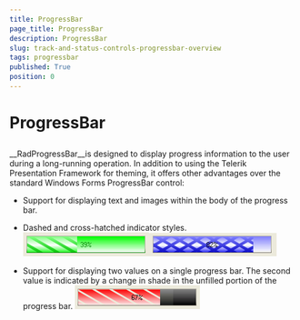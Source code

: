 ```yaml
---
title: ProgressBar
page_title: ProgressBar
description: ProgressBar
slug: track-and-status-controls-progressbar-overview
tags: progressbar
published: True
position: 0
---
```


# ProgressBar



## 

__RadProgressBar__is designed to display progress information to the user during a long-running operation. 
          In addition to using the Telerik Presentation Framework for theming, it offers other advantages over the standard Windows Forms ProgressBar control:
        

* Support for displaying text and images within the body of the progress bar.

* Dashed and cross-hatched indicator styles.![track-and-status-controls-progressbar-overview 001](images/track-and-status-controls-progressbar-overview001.png)![track-and-status-controls-progressbar-overview 002](images/track-and-status-controls-progressbar-overview002.png)

* Support for displaying two values on a single progress bar. The second value is indicated by a change in shade in the unfilled portion of
              the progress bar.
            ![track-and-status-controls-progressbar-overview 003](images/track-and-status-controls-progressbar-overview003.png)
